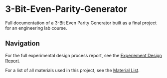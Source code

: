 # 3-Bit-Even-Parity-Generator
Full documentation of a 3-Bit Even Parity Generator built as a final project for an engineering lab course.

## Navigation
For the full experimental design process report, see the [Experiement Design Report](Documentation/experimental_design.md).

For a list of all materials used in this project, see the [Material List](Documentation/material_list.md).
